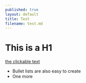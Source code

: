 ```yaml
---
published: true
layout: default
title: Test
filename: test.md
---
```


# This is a H1

[the clickable text](http://xlson.com/)

* Bullet lists are also easy to create
* One more
